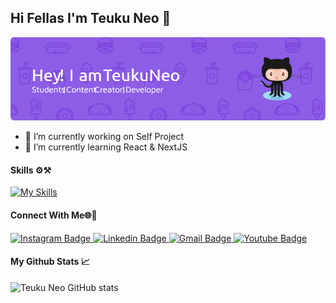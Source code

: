 ## Hi Fellas I'm Teuku Neo 👋

![Teuku Neo](./img/github-header-image.png)

<!--
**TeukuNeo/TeukuNeo** is a ✨ _special_ ✨ repository because its `README.md` (this file) appears on your GitHub profile.

Here are some ideas to get you started:

- 🔭 I’m currently working on ...
- 🌱 I’m currently learning ...
- 👯 I’m looking to collaborate on ...
- 🤔 I’m looking for help with ...
- 💬 Ask me about ...
- 📫 How to reach me: ...
- 😄 Pronouns: ...
- ⚡ Fun fact: ...
-->

- 🔭 I’m currently working on Self Project
- 🌱 I’m currently learning React & NextJS

#### Skills ⚙️⚒️

[![My Skills](https://skillicons.dev/icons?i=js,html,css,react,next,tailwind,figma,nodejs,django,laravel,express,mysql,git&perline=7)](https://skillicons.dev)


#### Connect With Me🌐🔗
<a href="https://www.instagram.com/teukuneo/" target="_blank">
    <img src="https://img.shields.io/badge/Instagram-E4405F?style=for-the-badge&logo=instagram&logoColor=white" alt="Instagram Badge">
</a>
<a href="https://www.linkedin.com/in/teuku-neo-708935292/">
   <img src="https://img.shields.io/badge/LinkedIn-0077B5?style=for-the-badge&logo=linkedin&logoColor=white" alt="Linkedin Badge"/>
</a>
<a href="mailto:pandogamers@gmail.com">
  <img src="https://img.shields.io/badge/Gmail-D14836?style=for-the-badge&logo=gmail&logoColor=white" alt="Gmail Badge"/>
</a>
<a href="https://www.youtube.com/@teukuneo">
  <img src="https://img.shields.io/badge/YouTube-FF0000?style=for-the-badge&logo=youtube&logoColor=white" alt="Youtube Badge"/>
</a>

#### My Github Stats 📈
![Teuku Neo GitHub stats](https://github-readme-stats.vercel.app/api?username=TeukuNeo&show_icons=true&theme=radical)